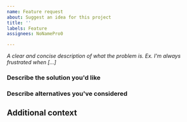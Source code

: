 ```yaml
---
name: Feature request
about: Suggest an idea for this project
title: ''
labels: Feature
assignees: NoNamePro0

---
```


_A clear and concise description of what the problem is. Ex. I'm always frustrated when [...]_

### Describe the solution you'd like
<!-- A clear and concise description of what you want to happen. -->

### Describe alternatives you've considered
<!-- A clear and concise description of any alternative solutions or features you've considered. -->

## Additional context
<!-- Add any other context or screenshots about the feature request here. -->
